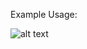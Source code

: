Example Usage:

![alt text](https://github.com/DevMilk/Finding-Kevin-Bacon-Number/blob/master/FindingKevinBaconNumber/1.png)
